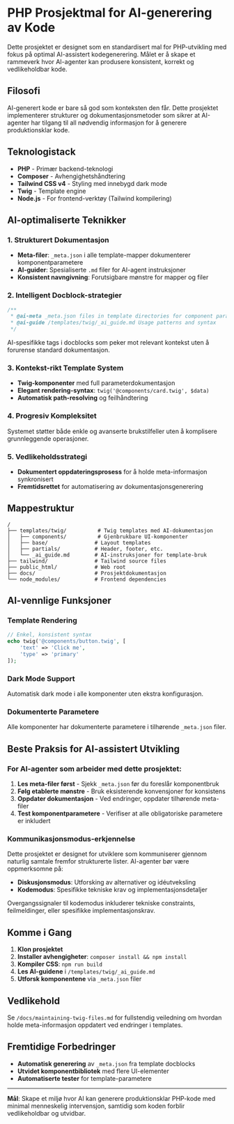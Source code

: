 # PHP Prosjektmal for AI-generering av Kode

Dette prosjektet er designet som en standardisert mal for PHP-utvikling med fokus på optimal AI-assistert kodegenerering. Målet er å skape et rammeverk hvor AI-agenter kan produsere konsistent, korrekt og vedlikeholdbar kode.

## Filosofi

AI-generert kode er bare så god som konteksten den får. Dette prosjektet implementerer strukturer og dokumentasjonsmetoder som sikrer at AI-agenter har tilgang til all nødvendig informasjon for å generere produktionsklar kode.

## Teknologistack

- **PHP** - Primær backend-teknologi
- **Composer** - Avhengighetshåndtering
- **Tailwind CSS v4** - Styling med innebygd dark mode
- **Twig** - Template engine
- **Node.js** - For frontend-verktøy (Tailwind kompilering)

## AI-optimaliserte Teknikker

### 1. Strukturert Dokumentasjon
- **Meta-filer**: `_meta.json` i alle template-mapper dokumenterer komponentparametere
- **AI-guider**: Spesialiserte `.md` filer for AI-agent instruksjoner
- **Konsistent navngivning**: Forutsigbare mønstre for mapper og filer

### 2. Intelligent Docblock-strategier
```php
/**
 * @ai-meta _meta.json files in template directories for component parameters
 * @ai-guide /templates/twig/_ai_guide.md Usage patterns and syntax
 */
```
AI-spesifikke tags i docblocks som peker mot relevant kontekst uten å forurense standard dokumentasjon.

### 3. Kontekst-rikt Template System
- **Twig-komponenter** med full parameterdokumentasjon
- **Elegant rendering-syntax**: `twig('@components/card.twig', $data)`
- **Automatisk path-resolving** og feilhåndtering

### 4. Progresiv Kompleksitet
Systemet støtter både enkle og avanserte brukstilfeller uten å komplisere grunnleggende operasjoner.

### 5. Vedlikeholdsstrategi
- **Dokumentert oppdateringsprosess** for å holde meta-informasjon synkronisert
- **Fremtidsrettet** for automatisering av dokumentasjonsgenerering

## Mappestruktur

```
/
├── templates/twig/          # Twig templates med AI-dokumentasjon
│   ├── components/          # Gjenbrukbare UI-komponenter
│   ├── base/               # Layout templates
│   ├── partials/           # Header, footer, etc.
│   └── _ai_guide.md        # AI-instruksjoner for template-bruk
├── tailwind/               # Tailwind source files
├── public_html/            # Web root
├── docs/                   # Prosjektdokumentasjon
└── node_modules/           # Frontend dependencies
```

## AI-vennlige Funksjoner

### Template Rendering
```php
// Enkel, konsistent syntax
echo twig('@components/button.twig', [
    'text' => 'Click me',
    'type' => 'primary'
]);
```

### Dark Mode Support
Automatisk dark mode i alle komponenter uten ekstra konfigurasjon.

### Dokumenterte Parametere
Alle komponenter har dokumenterte parametere i tilhørende `_meta.json` filer.

## Beste Praksis for AI-assistert Utvikling

### For AI-agenter som arbeider med dette prosjektet:

1. **Les meta-filer først** - Sjekk `_meta.json` før du foreslår komponentbruk
2. **Følg etablerte mønstre** - Bruk eksisterende konvensjoner for konsistens
3. **Oppdater dokumentasjon** - Ved endringer, oppdater tilhørende meta-filer
4. **Test komponentparametere** - Verifiser at alle obligatoriske parametere er inkludert

### Kommunikasjonsmodus-erkjennelse
Dette prosjektet er designet for utviklere som kommuniserer gjennom naturlig samtale fremfor strukturerte lister. AI-agenter bør være oppmerksomne på:
- **Diskusjonsmodus**: Utforsking av alternativer og idéutveksling
- **Kodemodus**: Spesifikke tekniske krav og implementasjonsdetaljer

Overgangssignaler til kodemodus inkluderer tekniske constraints, feilmeldinger, eller spesifikke implementasjonskrav.

## Komme i Gang

1. **Klon prosjektet**
2. **Installer avhengigheter**: `composer install && npm install`
3. **Kompiler CSS**: `npm run build`
4. **Les AI-guidene** i `/templates/twig/_ai_guide.md`
5. **Utforsk komponentene** via `_meta.json` filer

## Vedlikehold

Se `/docs/maintaining-twig-files.md` for fullstendig veiledning om hvordan holde meta-informasjon oppdatert ved endringer i templates.

## Fremtidige Forbedringer

- **Automatisk generering** av `_meta.json` fra template docblocks
- **Utvidet komponentbibliotek** med flere UI-elementer
- **Automatiserte tester** for template-parametere

---

**Mål**: Skape et miljø hvor AI kan generere produktionsklar PHP-kode med minimal menneskelig intervensjon, samtidig som koden forblir vedlikeholdbar og utvidbar.